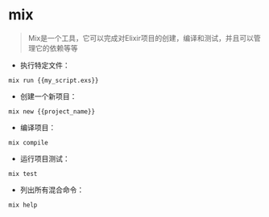 # mix

> Mix是一个工具，它可以完成对Elixir项目的创建，编译和测试，并且可以管理它的依赖等等

- 执行特定文件：

`mix run {{my_script.exs}}`

- 创建一个新项目：

`mix new {{project_name}}`

- 编译项目：

`mix compile`

- 运行项目测试：

`mix test`

- 列出所有混合命令：

`mix help`

[#]: contributors: ([潘潘]，[爱生活])